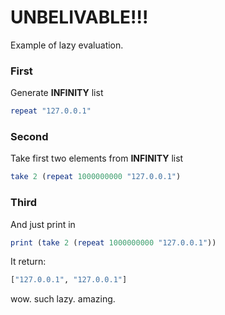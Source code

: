 # UNBELIVABLE!!!

Example of lazy evaluation.

### First

Generate __INFINITY__ list

```haskell
repeat "127.0.0.1"
```

### Second

Take first two elements from __INFINITY__ list

```haskell
take 2 (repeat 1000000000 "127.0.0.1")
```

### Third

And just print in

```haskell
print (take 2 (repeat 1000000000 "127.0.0.1"))
```

It return:

```haskell
["127.0.0.1", "127.0.0.1"]
```

wow. such lazy. amazing.
